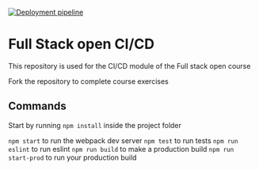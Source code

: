 [![Deployment pipeline](https://github.com/Mateo-amateur/pokedex-for-ci/actions/workflows/pipeline.yaml/badge.svg)](https://github.com/Mateo-amateur/pokedex-for-ci/actions/workflows/pipeline.yaml)

# Full Stack open CI/CD

This repository is used for the CI/CD module of the Full stack open course

Fork the repository to complete course exercises

## Commands

Start by running `npm install` inside the project folder

`npm start` to run the webpack dev server
`npm test` to run tests
`npm run eslint` to run eslint
`npm run build` to make a production build
`npm run start-prod` to run your production build
